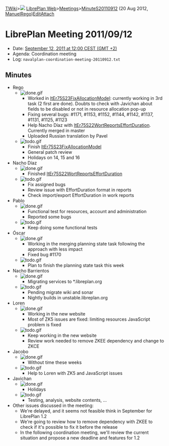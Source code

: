 [TWiki](/twiki/Main/WebHome)&gt;![](/twiki/TWiki/TWikiDocGraphics/web-bg-small.gif) [LibrePlan Web](/twiki/LibrePlan/WebHome)&gt;[Meetings](/twiki/LibrePlan/Meetings)&gt;[MinuteS20110912](http://wiki.libreplan-enterprise.com/twiki/LibrePlan/MinuteS20110912 "Topic revision: 2 (20 Aug 2012 - 09:52:57)") (20 Aug 2012, [ManuelRego](/twiki/Main/ManuelRego))[Edit](http://wiki.libreplan-enterprise.com/twiki/bin/edit/LibrePlan/MinuteS20110912?t=1520337956 "Edit this topic text")[Attach](/twiki/bin/attach/LibrePlan/MinuteS20110912 "Attach an image or document to this topic")

 LibrePlan Meeting 2011/09/12
============================================================================================================================

-   Date: [September 12, 2011 at 12:00 CEST (GMT +2)](http://www.timeanddate.com/worldclock/fixedtime.html?day=12&month=9&year=2011&hour=12&min=0&sec=0&p1=48)
-   Agenda: Coordination meeting
-   Log: `navalplan-coordination-meeting-20110912.txt`

 Minutes
----------------------------------

-   Rego
    -   ![done.gif](/twiki/TWiki/TWikiDocGraphics/done.gif)
        -   Worked in [ItEr75S23FixAllocationModel](/twiki/LibrePlan/ItEr75S23FixAllocationModel): currently working in 3rd task (2 first are done). Doubts to check with Javichan about fields to be disabled or not in resource allocation pop-up
        -   Fixing several bugs: \#1171, \#1153, \#1152, \#1144, \#1142, \#1137, \#1131, \#1125, \#1123
        -   Help Nacho Díaz with [ItEr75S22WortReportsEffortDuration](/twiki/LibrePlan/ItEr75S22WortReportsEffortDuration). Currently merged in master
        -   Uploaded Russian translation by Pavel
    -   ![todo.gif](/twiki/TWiki/TWikiDocGraphics/todo.gif)
        -   Finish [ItEr75S23FixAllocationModel](/twiki/LibrePlan/ItEr75S23FixAllocationModel)
        -   General patch review
        -   Holidays on 14, 15 and 16
-   Nacho Díaz
    -   ![done.gif](/twiki/TWiki/TWikiDocGraphics/done.gif)
        -   Finished [ItEr75S22WortReportsEffortDuration](/twiki/LibrePlan/ItEr75S22WortReportsEffortDuration)
    -   ![todo.gif](/twiki/TWiki/TWikiDocGraphics/todo.gif)
        -   Fix assigned bugs
        -   Review issue with EffortDuration format in reports
        -   Check import/export EffortDuration in work reports
-   Pablo
    -   ![done.gif](/twiki/TWiki/TWikiDocGraphics/done.gif)
        -   Functional test for resources, account and administration
        -   Reported some bugs
    -   ![todo.gif](/twiki/TWiki/TWikiDocGraphics/todo.gif)
        -   Keep doing some functional tests
-   Óscar
    -   ![done.gif](/twiki/TWiki/TWikiDocGraphics/done.gif)
        -   Working in the merging planning state task following the approach with less impact
        -   Fixed bug \#1170
    -   ![todo.gif](/twiki/TWiki/TWikiDocGraphics/todo.gif)
        -   Plan to finish the planning state task this week
-   Nacho Barrientos
    -   ![done.gif](/twiki/TWiki/TWikiDocGraphics/done.gif)
        -   Migrating services to \*.libreplan.org
    -   ![todo.gif](/twiki/TWiki/TWikiDocGraphics/todo.gif)
        -   Pending migrate wiki and sonar
        -   Nightly builds in unstable.libreplan.org
-   Loren
    -   ![done.gif](/twiki/TWiki/TWikiDocGraphics/done.gif)
        -   Working in the new website
        -   Most of ZK5 issues are fixed: limiting resources JavaScript problem is fixed
    -   ![todo.gif](/twiki/TWiki/TWikiDocGraphics/todo.gif)
        -   Keep working in the new website
        -   Review work needed to remove ZKEE dependency and change to ZKCE
-   Jacobo
    -   ![done.gif](/twiki/TWiki/TWikiDocGraphics/done.gif)
        -   Without time these weeks
    -   ![todo.gif](/twiki/TWiki/TWikiDocGraphics/todo.gif)
        -   Help to Loren with ZK5 and JavaScript issues
-   Javichan
    -   ![done.gif](/twiki/TWiki/TWikiDocGraphics/done.gif)
        -   Holidays
    -   ![todo.gif](/twiki/TWiki/TWikiDocGraphics/todo.gif)
        -   Testing, analysis, website contents, ...
-   Other issues discussed in the meeting:
    -   We're delayed, and it seems not feasible think in September for LibrePlan 1.2
    -   We're going to review how to remove dependency with ZKEE to check if it's possible to fix it before the release
    -   In the following coordination meeting, we'll review the current situation and propose a new deadline and features for 1.2

